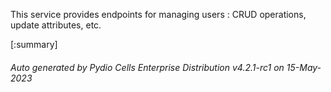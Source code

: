 






This service provides endpoints for managing users : CRUD operations, update attributes, etc.

[:summary]

###### Auto generated by Pydio Cells Enterprise Distribution v4.2.1-rc1 on 15-May-2023
